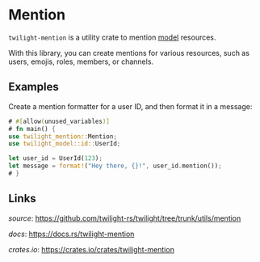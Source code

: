 # Mention

`twilight-mention` is a utility crate to mention [model] resources.

With this library, you can create mentions for various resources, such as users,
emojis, roles, members, or channels.

## Examples

Create a mention formatter for a user ID, and then format it in a message:

```rust
# #[allow(unused_variables)]
# fn main() {
use twilight_mention::Mention;
use twilight_model::id::UserId;

let user_id = UserId(123);
let message = format!("Hey there, {}!", user_id.mention());
# }
```

## Links

*source*: <https://github.com/twilight-rs/twilight/tree/trunk/utils/mention>

*docs*: <https://docs.rs/twilight-mention>

*crates.io*: <https://crates.io/crates/twilight-mention>

[model]: ../section_1_model.html
